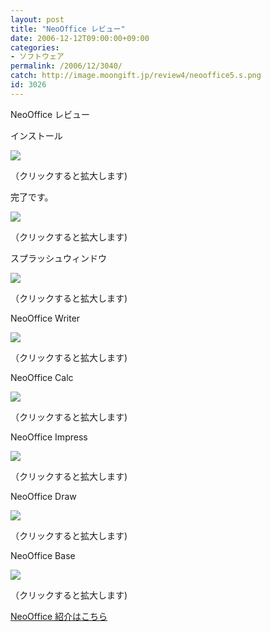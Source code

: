 ```yaml
---
layout: post
title: "NeoOffice レビュー"
date: 2006-12-12T09:00:00+09:00
categories:
- ソフトウェア
permalink: /2006/12/3040/
catch: http://image.moongift.jp/review4/neooffice5.s.png
id: 3026
---
```

NeoOffice レビュー  
<!--more-->

インストール

  

[![](http://image.moongift.jp/review4/neooffice1.s.png)](http://image.moongift.jp/review4/neooffice1.png)  
  
（クリックすると拡大します)

  

完了です。

  

[![](http://image.moongift.jp/review4/neooffice2.s.png)](http://image.moongift.jp/review4/neooffice2.png)  
  
（クリックすると拡大します)

  

スプラッシュウィンドウ

  

[![](http://image.moongift.jp/review4/neooffice3.s.png)](http://image.moongift.jp/review4/neooffice3.png)  
  
（クリックすると拡大します)

  

NeoOffice Writer

  

[![](http://image.moongift.jp/review4/neooffice4.s.png)](http://image.moongift.jp/review4/neooffice4.png)  
  
（クリックすると拡大します)

  

NeoOffice Calc

  

[![](http://image.moongift.jp/review4/neooffice5.s.png)](http://image.moongift.jp/review4/neooffice5.png)  
  
（クリックすると拡大します)

  

NeoOffice Impress

  

[![](http://image.moongift.jp/review4/neooffice6.s.png)](http://image.moongift.jp/review4/neooffice6.png)  
  
（クリックすると拡大します)

  

NeoOffice Draw

  

[![](http://image.moongift.jp/review4/neooffice7.s.png)](http://image.moongift.jp/review4/neooffice7.png)  
  
（クリックすると拡大します)

  

NeoOffice Base

  

[![](http://image.moongift.jp/review4/neooffice8.s.png)](http://image.moongift.jp/review4/neooffice8.png)  
  
（クリックすると拡大します)

  

[NeoOffice 紹介はこちら](http://oss.moongift.jp/intro/i-3034.html)


